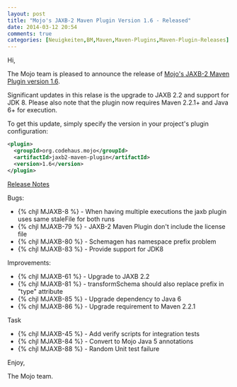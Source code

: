 ```yaml
---
layout: post
title: "Mojo's JAXB-2 Maven Plugin Version 1.6 - Released"
date: 2014-03-12 20:54
comments: true
categories: [Neuigkeiten,BM,Maven,Maven-Plugins,Maven-Plugin-Releases]
---
```

Hi,

The Mojo team is pleased to announce the release of 
[Mojo's JAXB-2 Maven Plugin version 1.6](http://mojo.codehaus.org/jaxb2-maven-plugin/).


Significant updates in this relase is the upgrade to JAXB 2.2 and support for JDK 8. 
Please also note that the plugin now requires Maven 2.2.1+ and Java 6+ for execution.


To get this update, simply specify the version in your project's plugin configuration:

``` xml
<plugin>
  <groupId>org.codehaus.mojo</groupId>
  <artifactId>jaxb2-maven-plugin</artifactId>
  <version>1.6</version>
</plugin>
```

[Release Notes](http://jira.codehaus.org/secure/ReleaseNote.jspa?projectId=11699&version=18747)

<!-- more -->


Bugs:

 * {% chjl MJAXB-8 %} - When having multiple executions the jaxb plugin uses same staleFile for both runs
 * {% chjl MJAXB-79 %} - JAXB-2 Maven Plugin don't include the license file
 * {% chjl MJAXB-80 %} - Schemagen has namespace prefix problem
 * {% chjl MJAXB-83 %} - Provide support for JDK8

Improvements:

 * {% chjl MJAXB-61 %} - Upgrade to JAXB 2.2
 * {% chjl MJAXB-81 %} - transformSchema should also replace prefix in "type" attribute
 * {% chjl MJAXB-85 %} - Upgrade dependency to Java 6
 * {% chjl MJAXB-86 %} - Upgrade requirement to Maven 2.2.1

Task

 * {% chjl MJAXB-45 %} - Add verify scripts for integration tests
 * {% chjl MJAXB-84 %} - Convert to Mojo Java 5 annotations
 * {% chjl MJAXB-88 %} - Random Unit test failure


Enjoy,

The Mojo team.
